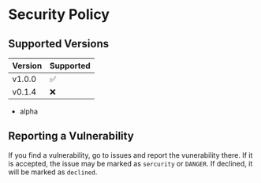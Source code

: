 # Security Policy

## Supported Versions

| Version | Supported          |
| ------- | ------------------ |
| v1.0.0  | :white_check_mark: | (Current Version)
| v0.1.4  | :x:                |
- alpha

## Reporting a Vulnerability

If you find a vulnerability, go to issues and report the vunerability there. 
If it is accepted, the issue may be marked as `sercurity` or `DANGER`. If declined, it will be marked as `declined`.
